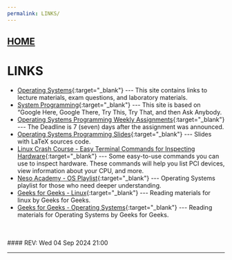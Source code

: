 ```yaml
---
permalink: LINKS/
---
```


## [HOME](../)

# LINKS

* [Operating Systems](https://os.vlsm.org/){:target="_blank"} ---
  This site contains links to lecture materials, exam questions, and laboratory materials.
* [System Programming](https://sp.vlsm.org/){:target="_blank"} ---
  This site is based on “Google Here, Google There, Try This, Try That, and then Ask Anybody.
* [Operating Systems Programming Weekly Assignments](https://demos.vlsm.org/){:target="_blank"} ---
  The Deadline is 7 (seven) days after the assignment was announced.
* [Operating Systems Programming Slides](https://docos.vlsm.org/){:target="_blank"} ---
  Slides with LaTeX sources code.
* [Linux Crash Course - Easy Terminal Commands for Inspecting Hardware](https://youtu.be/oGyJr-iUwt8?si=59V2boc0XfmlFekg){:target="_blank"} ---
Some easy-to-use commands you can use to inspect hardware. 
These commands will help you list PCI devices, view information about your CPU, and more.
* [Neso Academy - OS Playlist](https://www.youtube.com/watch?v=vBURTt97EkA&list=PLBlnK6fEyqRiVhbXDGLXDk_OQAeuVcp2O){:target="_blank"} --- Operating Systems playlist for those who need deeper understanding.
* [Geeks for Geeks - Linux](https://www.geeksforgeeks.org/introduction-to-linux-operating-system/){:target="_blank"} --- Reading materials for linux by Geeks for Geeks. 
* [Geeks for Geeks - Operating Systems](https://www.geeksforgeeks.org/operating-systems/){:target="_blank"} ---
  Reading materials for Operating Systems by Geeks for Geeks.
<br>
<br>
#### REV: Wed 04 Sep 2024 21:00
<hr>
